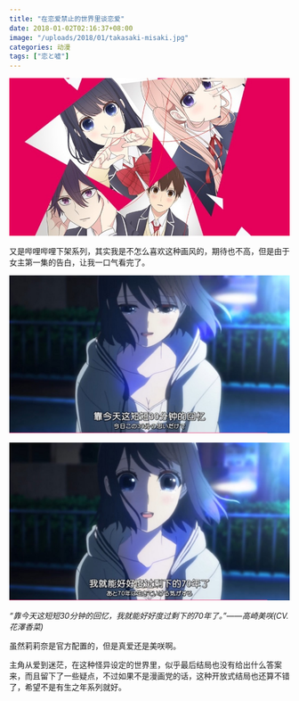 ```yaml
---
title: "在恋爱禁止的世界里谈恋爱"
date: 2018-01-02T02:16:37+08:00
image: "/uploads/2018/01/takasaki-misaki.jpg"
categories: 动漫
tags: ["恋と嘘"]
---
```


![](/uploads/2018/01/love-and-lies.jpg)

又是哔哩哔哩下架系列，其实我是不怎么喜欢这种画风的，期待也不高，但是由于女主第一集的告白，让我一口气看完了。<!--more-->

![](/uploads/2018/01/takasaki-misaki-1.jpg)

![](/uploads/2018/01/takasaki-misaki-2.jpg)

*“靠今天这短短30分钟的回忆，我就能好好度过剩下的70年了。”——高崎美咲(CV.花澤香菜)*

虽然莉莉奈是官方配置的，但是真爱还是美咲啊。

主角从爱到迷茫，在这种怪异设定的世界里，似乎最后结局也没有给出什么答案来，而且留下了一些疑点，不过如果不是漫画党的话，这种开放式结局也还算不错了，希望不是有生之年系列就好。
